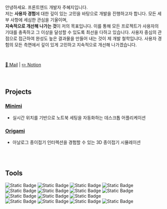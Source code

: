 안녕하세요. 프론트엔드 개발자 주혜지입니다. <br/>
저는 **사용자 경험**에 대한 깊이 있는 고민을 바탕으로 개발을 진행하고자 합니다. 모든 세부 사항에 세심한 관심을 기울이며,  
**지속적으로 개선해 나가는 것**이 저의 목표입니다. 이를 통해 모든 프로젝트가 사용자의 기대를 충족하고 그 이상을 달성할 수 있도록 최선을 다하고 있습니다.
사용자 중심의 관점으로 접근하여 완성도 높은 결과물을 만들어 내는 것이 제 개발 철학입니다. 사용자 경험의 모든 측면에서 깊이 있게 고민하고 지속적으로 개선해 나가겠습니다.

</br>

[📧 Mail](mailto:rosyjoo1999@gmail.com) | [✏️ Notion](https://hollow-mouth-d0c.notion.site/f1741eb1a24748a09fd61c5b6f0f1f23?pvs=74)

</br>

## Projects
### [Minimi](https://github.com/Joohyeji/Minimi)
- 실시간 위치를 기반으로 노트북 세팅을 자동화하는 데스크톱 어플리케이션

### [Origami](https://github.com/Origami-5M/Origami)
- 아날로그 종이접기 인터렉션을 경험할 수 있는 3D 종이접기 시뮬레이션
</br>
</br>

## Tools
<div>
  <img alt="Static Badge" src="https://img.shields.io/badge/Javascript-%23F7DF1E?style=flat-square&logo=javascript&logoColor=black">
<img alt="Static Badge" src="https://img.shields.io/badge/React-%2361DAFB?style=flat-square&logo=react&logoColor=black">
<img alt="Static Badge" src="https://img.shields.io/badge/Redux-%23764ABC?style=flat-square&logo=redux&logoColor=white">
<img alt="Static Badge" src="https://img.shields.io/badge/Zustand-%23532A21?style=flat-square&logo=react&logoColor=white">
<br/>
<img alt="Static Badge" src="https://img.shields.io/badge/Electron-%2347848F?style=flat-square&logo=Electron&logoColor=white">
<img alt="Static Badge" src="https://img.shields.io/badge/Three.js-%23000000?style=flat-square&logo=threedotjs&logoColor=white">
<img alt="Static Badge" src="https://img.shields.io/badge/Node.js-%235FA04E?style=flat-square&logo=nodedotjs&logoColor=white">
<img alt="Static Badge" src="https://img.shields.io/badge/Firebase-%23DD2C00?style=flat-square&logo=firebase&logoColor=white">
<br/>
<img alt="Static Badge" src="https://img.shields.io/badge/Tailwind%20CSS-%2306B6D4?style=flat-square&logo=tailwindcss&logoColor=white">
<img alt="Static Badge" src="https://img.shields.io/badge/Sass-%23CC6699?style=flat-square&logo=sass&logoColor=white">
<img alt="Static Badge" src="https://img.shields.io/badge/Netlify-%23000000?style=flat-square&logo=netlify&logoColor=%3Cimg%20alt%3D%22Static%20Badge%22%20src%3D%22https%3A%2F%2Fimg.shields.io%2Fbadge%2FNetlify-%252300C7B7%3Fstyle%3Dflat-square%26logo%3Dnetlify%26logoColor%3Dwhite%22%3E">
<br/>
  <img alt="Static Badge" src="https://img.shields.io/badge/MySQL-%234479A1?style=flat-square&logo=mysql&logoColor=white">
<img alt="Static Badge" src="https://img.shields.io/badge/Linux-%23FCC624?style=flat-square&logo=linux&logoColor=black">
<img alt="Static Badge" src="https://img.shields.io/badge/Vite-%23646CFF?style=flat-square&logo=vitess&logoColor=white">
<img alt="Static Badge" src="https://img.shields.io/badge/Vitest-%236E9F18?style=flat-square&logo=vitess&logoColor=white">


</div>
